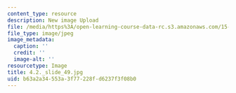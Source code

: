 ```yaml
---
content_type: resource
description: New image Upload
file: /media/https%3A/open-learning-course-data-rc.s3.amazonaws.com/15-s21-nuts-and-bolts-of-business-plans-january-iap-2014/b63a2a34553a3f77228fd6237f3f08b0_4.2._slide_49.jpg
file_type: image/jpeg
image_metadata:
  caption: ''
  credit: ''
  image-alt: ''
resourcetype: Image
title: 4.2._slide_49.jpg
uid: b63a2a34-553a-3f77-228f-d6237f3f08b0
---
```

